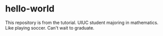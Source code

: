 # hello-world
This repository is from the tutorial.
UIUC student majoring in mathematics.
Like playing soccer.
Can't wait to graduate.
